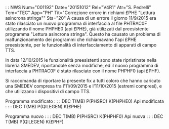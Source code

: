  :  : NWS Num="001192" Date="20151012" Rel="V4R1" Atr="S. Pedrelli" Tem="TEC" App="PH" Tit="Correzione errore in richiami £PHE "Lettura asincrona stringa"" Sts="20"
A causa di un errore il giorno 11/9/2015 era stato rilasciato un nuovo programma di interfaccia al file PHTRAC0F utilizzando il nome PHPHE0 (api £PHE), già utilizzati dal preesistente programma "Lettura asincrona stringa".
Questo ha causato un problema di malfunzionamento dei programmi che richiamavano l'api £PHE preesistente, per le funzionalità di interfacciamento di apparati di campo TTS.

In data 12/10/2015 le funzionalità preesistenti sono state ripristinate nella libreria SMEDEV, riportandole senza modifiche, ed il nuovo programma di interfaccia a PHTRAC0F è stato rilasciato con il nome PHPHF0 (api £PHF).

Si raccomanda di riportare la presente fix a tutti coloro che hanno caricato una SMEDEV compresa tra l'11/09/2015 e l'11/10/2015 (estremi compresi), e che utilizzano i dispositivi di campo TTS.

Programma modificato : 
 :  : DEC T(MB) P(PHSRC) K(PHPHE0)
Api modificata : 
 :  : DEC T(MB) P(QILEGEN) K(£PHE)

Programma nuovo : 
 :  : DEC T(MB) P(PHSRC) K(PHPHF0)
Api nuova : 
 :  : DEC T(MB) P(QILEGEN) K(£PHF)
